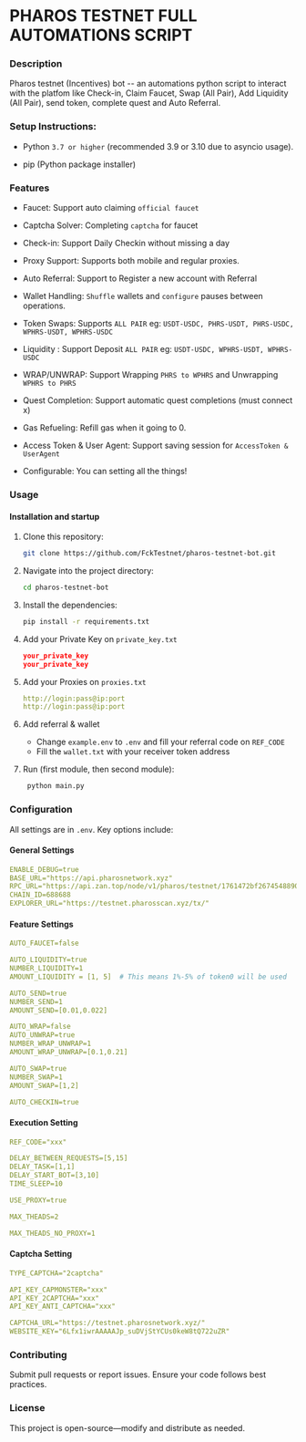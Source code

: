 # PHAROS TESTNET FULL AUTOMATIONS SCRIPT

### Description
Pharos testnet (Incentives) bot -- an automations python script to interact with the platfom like Check-in, Claim Faucet, Swap (All Pair), Add Liquidity (All Pair), send token, complete quest and Auto Referral.


### Setup Instructions:
-  Python `3.7 or higher` (recommended 3.9 or 3.10 due to asyncio usage).

-  pip (Python package installer)

### Features
-  Faucet: Support auto claiming `official faucet`

-  Captcha Solver: Completing `captcha` for faucet

-  Check-in: Support Daily Checkin without missing a day

-  Proxy Support: Supports both mobile and regular proxies.

-  Auto Referral: Support to Register a new account with Referral

-  Wallet Handling: `Shuffle` wallets and `configure` pauses between operations.

-  Token Swaps: Supports `ALL PAIR` eg: `USDT-USDC, PHRS-USDT, PHRS-USDC, WPHRS-USDT, WPHRS-USDC` 

-  Liquidity : Support Deposit `ALL PAIR` eg: `USDT-USDC, WPHRS-USDT, WPHRS-USDC` 

-  WRAP/UNWRAP: Support Wrapping `PHRS to WPHRS` and Unwrapping `WPHRS to PHRS`

-  Quest Completion: Support automatic quest completions (must connect x)

-  Gas Refueling: Refill gas when it going to 0.

-  Access Token & User Agent: Support saving session for `AccessToken & UserAgent`

-  Configurable: You can setting all the things!

### Usage
#### Installation and startup

1. Clone this repository:
   ```bash
   git clone https://github.com/FckTestnet/pharos-testnet-bot.git
   ```
2. Navigate into the project directory:
   ```bash
   cd pharos-testnet-bot
   ```
3. Install the dependencies:
   ```bash
   pip install -r requirements.txt
   ```
4. Add your Private Key on `private_key.txt`
   ```json
   your_private_key
   your_private_key
   ```
5. Add your Proxies on `proxies.txt`
   ```yaml
   http://login:pass@ip:port
   http://login:pass@ip:port
   ```
6. Add referral & wallet
   - Change `example.env` to `.env` and fill your referral code on `REF_CODE`
   - Fill the `wallet.txt` with your receiver token address
    
7. Run (first module, then second module):
   ```bash
    python main.py
   ```


### Configuration
All settings are in `.env`. Key options include:

#### General Settings
```yaml
ENABLE_DEBUG=true
BASE_URL="https://api.pharosnetwork.xyz"
RPC_URL="https://api.zan.top/node/v1/pharos/testnet/1761472bf26745488907477d23719fb5"
CHAIN_ID=688688
EXPLORER_URL="https://testnet.pharosscan.xyz/tx/"
```

#### Feature Settings
```yaml
AUTO_FAUCET=false

AUTO_LIQUIDITY=true
NUMBER_LIQUIDITY=1
AMOUNT_LIQUIDITY = [1, 5]  # This means 1%-5% of token0 will be used

AUTO_SEND=true
NUMBER_SEND=1
AMOUNT_SEND=[0.01,0.022]

AUTO_WRAP=false
AUTO_UNWRAP=true
NUMBER_WRAP_UNWRAP=1
AMOUNT_WRAP_UNWRAP=[0.1,0.21]

AUTO_SWAP=true
NUMBER_SWAP=1
AMOUNT_SWAP=[1,2]

AUTO_CHECKIN=true
```

#### Execution Setting
```yaml
REF_CODE="xxx"

DELAY_BETWEEN_REQUESTS=[5,15]
DELAY_TASK=[1,1]
DELAY_START_BOT=[3,10]
TIME_SLEEP=10

USE_PROXY=true 

MAX_THEADS=2

MAX_THEADS_NO_PROXY=1
```

#### Captcha Setting

```yaml
TYPE_CAPTCHA="2captcha"

API_KEY_CAPMONSTER="xxx"  
API_KEY_2CAPTCHA="xxx"  
API_KEY_ANTI_CAPTCHA="xxx"

CAPTCHA_URL="https://testnet.pharosnetwork.xyz/"
WEBSITE_KEY="6Lfx1iwrAAAAAJp_suDVjStYCUs0keW8tQ722uZR"
```


### Contributing

Submit pull requests or report issues. Ensure your code follows best practices.

### License

This project is open-source—modify and distribute as needed.
